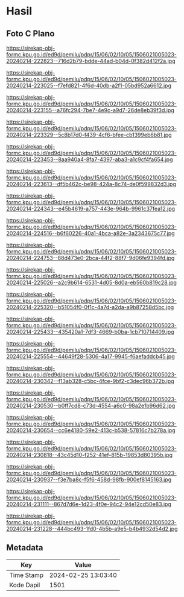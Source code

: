 # Hasil

## Foto C Plano

https://sirekap-obj-formc.kpu.go.id/ed9d/pemilu/pdpr/15/06/02/10/05/1506021005023-20240214-222823--716d2b79-bdde-44ad-b04d-0f382d412f2a.jpg

https://sirekap-obj-formc.kpu.go.id/ed9d/pemilu/pdpr/15/06/02/10/05/1506021005023-20240214-223025--f7efd821-4f6d-40db-a2f1-05bd952a6612.jpg

https://sirekap-obj-formc.kpu.go.id/ed9d/pemilu/pdpr/15/06/02/10/05/1506021005023-20240214-223155--a76fc294-7be7-4e9c-a9d7-26de8eb39f3d.jpg

https://sirekap-obj-formc.kpu.go.id/ed9d/pemilu/pdpr/15/06/02/10/05/1506021005023-20240214-223329--5c8b17d0-f439-4cf6-bfee-cb1399eb6b81.jpg

https://sirekap-obj-formc.kpu.go.id/ed9d/pemilu/pdpr/15/06/02/10/05/1506021005023-20240214-223453--8aa940a4-8fa7-4397-aba3-a1c9cf4fa654.jpg

https://sirekap-obj-formc.kpu.go.id/ed9d/pemilu/pdpr/15/06/02/10/05/1506021005023-20240214-223613--df5b462c-be98-424a-8c74-de0f599832d3.jpg

https://sirekap-obj-formc.kpu.go.id/ed9d/pemilu/pdpr/15/06/02/10/05/1506021005023-20240214-224343--e45b4619-a757-443e-964b-9961c37fea12.jpg

https://sirekap-obj-formc.kpu.go.id/ed9d/pemilu/pdpr/15/06/02/10/05/1506021005023-20240214-224516--b6f60226-40a1-4bca-a82e-3a2343675c77.jpg

https://sirekap-obj-formc.kpu.go.id/ed9d/pemilu/pdpr/15/06/02/10/05/1506021005023-20240214-224753--88d473e0-2bca-44f2-88f7-9d06fe9394fd.jpg

https://sirekap-obj-formc.kpu.go.id/ed9d/pemilu/pdpr/15/06/02/10/05/1506021005023-20240214-225026--a2c9b614-6531-4d05-8d0a-eb560b819c28.jpg

https://sirekap-obj-formc.kpu.go.id/ed9d/pemilu/pdpr/15/06/02/10/05/1506021005023-20240214-225320--b51054f0-0f1c-4a7d-a2da-a9b87258d5bc.jpg

https://sirekap-obj-formc.kpu.go.id/ed9d/pemilu/pdpr/15/06/02/10/05/1506021005023-20240214-225433--435420a1-7df3-4669-b0ba-1cb710714409.jpg

https://sirekap-obj-formc.kpu.go.id/ed9d/pemilu/pdpr/15/06/02/10/05/1506021005023-20240214-225554--44649f28-5306-4a17-9945-f6aefaddcb45.jpg

https://sirekap-obj-formc.kpu.go.id/ed9d/pemilu/pdpr/15/06/02/10/05/1506021005023-20240214-230342--f13ab328-c5bc-4fce-9bf2-c3dec96b372b.jpg

https://sirekap-obj-formc.kpu.go.id/ed9d/pemilu/pdpr/15/06/02/10/05/1506021005023-20240214-230530--b0ff7cd8-c73d-4554-a6c0-98a2e1b96d62.jpg

https://sirekap-obj-formc.kpu.go.id/ed9d/pemilu/pdpr/15/06/02/10/05/1506021005023-20240214-230654--cc6e4180-59e2-413c-b538-57816c7b278a.jpg

https://sirekap-obj-formc.kpu.go.id/ed9d/pemilu/pdpr/15/06/02/10/05/1506021005023-20240214-230818--43c45d10-f252-41ef-815b-19853d80395b.jpg

https://sirekap-obj-formc.kpu.go.id/ed9d/pemilu/pdpr/15/06/02/10/05/1506021005023-20240214-230937--f3e7ba8c-f5f6-458d-98fb-900ef8145163.jpg

https://sirekap-obj-formc.kpu.go.id/ed9d/pemilu/pdpr/15/06/02/10/05/1506021005023-20240214-231111--867d7d6e-1d23-4f0e-94c2-94e12cd50e83.jpg

https://sirekap-obj-formc.kpu.go.id/ed9d/pemilu/pdpr/15/06/02/10/05/1506021005023-20240214-231228--444bc493-1fd0-4b5b-a9e5-b4b4932d54d2.jpg


## Metadata

| Key        | Value               |
| ---------- | ------------------- |
| Time Stamp | 2024-02-25 13:03:40 |
| Kode Dapil | 1501                |



